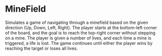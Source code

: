 # MineField
Simulates a game of navigating through a minefield based on the given direction (Up, Down, Left, Right). The player starts at the bottom-left corner of the board, and the goal is to reach the top-right corner without stepping on a mine. The player is given a number of lives, and each time a mine is triggered, a life is lost. The game continues until either the player wins by reaching the target or loses all lives.
